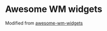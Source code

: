# Awesome WM widgets

Modified from [awesome-wm-widgets](https://github.com/streetturtle/awesome-wm-widgets)

